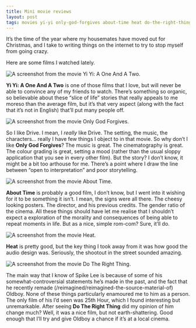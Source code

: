 ```yaml
---
title: Mini movie reviews
layout: post
tags: movies yi-yi only-god-forgives about-time heat do-the-right-thing
---
```


It’s the time of the year where my housemates have moved out for Christmas, and I take to writing things on the internet to try to stop myself from going crazy.

Here are some films I watched lately. 

<div class="lightbox">
	<img src="{{ site.baseurl }}/resources/posts/2013-12-15-movies/yi-yi.jpg" alt="A screenshot from the movie Yi Yi: A One And A Two."/>
</div>

**Yi Yi: A One And A Two** is one of those films that I love, but will never be able to convince any of my friends to watch. There’s something so organic, so believable about these “slice of life” stories that really appeals to me moreso than the average film, but it’s that very aspect (along with the fact that it’s not in English) that’ll put many people off.

<div class="lightbox">
	<img src="{{ site.baseurl }}/resources/posts/2013-12-15-movies/only-god-forgives.jpg" alt="A screenshot from the movie Only God Forgives."/>
</div>

So I like Drive. I mean, I *really* like Drive. The setting, the music, the characters… really I have few things I object to in that movie. So why don’t I like **Only God Forgives**? The music is great. The cinematography is great. The colour grading is great, setting a mood (rather than the usual sloppy application that you see in every other film). But the story? I don’t know, it might be a bit too arthouse for me. There’s a point where I draw the line between “open to interpretation” and poor storytelling.

<div class="lightbox">
	<img src="{{ site.baseurl }}/resources/posts/2013-12-15-movies/about-time.jpg" alt="A screenshot from the movie About Time."/>
</div>

**About Time** is probably a good film, I don’t know, but I went into it wishing for it to be something it isn’t. I mean, the signs were all there. The cheesy looking posters. The director, and his previous credits. The gender ratio of the cinema. All these things should have let me realise that I shouldn’t expect a exploration of the morality and consequences of being able to repeat moments in life. But as a nice, simple rom-com? Sure, it’ll do.

<div class="lightbox">
	<img src="{{ site.baseurl }}/resources/posts/2013-12-15-movies/heat.jpg" alt="A screenshot from the movie Heat."/>
</div>

**Heat** is pretty good, but the key thing I took away from it was how good the audio design was. Seriously, the shootout in the street sounded amazing.

<div class="lightbox">
	<img src="{{ site.baseurl }}/resources/posts/2013-12-15-movies/do-the-right-thing.jpg" alt="A screenshot from the movie Do The Right Thing."/>
</div>

The main way that I know of Spike Lee is because of some of his somewhat-controversial statements he’s made in the past, and the fact that he recently remade (/reimagined/reimagined-the-source-material-of) Oldboy. None of these things particularly enamoured me to him as a person. The only film of his I’d seen was 25th Hour, which I found interesting but unremarkable. After seeing **Do The Right Thing** did my opinion of him change much? Well, it was a nice film, but not earth-shattering. Good enough that I’ll try and give Oldboy a chance if it’s at a local cinema.
